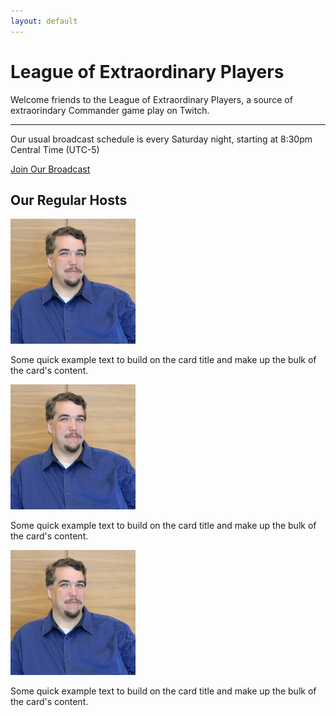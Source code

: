 ```yaml
---
layout: default
---
```


<div class="jumbotron">
  <h1 class="display-4">League of Extraordinary Players</h1>
  <p class="lead">Welcome friends to the League of Extraordinary Players, a source of extraorindary Commander game play on Twitch.</p>
  <hr class="my-4">
  <p>Our usual broadcast schedule is every Saturday night, starting at 8:30pm Central Time (UTC-5)</p>
  <a class="btn btn-primary btn-lg" href="http://twitch.tv/lxplayers" role="button">Join Our Broadcast</a>
</div>

<h2>Our Regular Hosts</h2>

<div class="row">
    <div class="card" style="col-sm-4">
        <img src="/img/Tim-Square200.jpg" class="card-img-top" alt="Tim">
        <div class="card-body">
            <p class="card-text">Some quick example text to build on the card title and make up the bulk of the card's content.</p>
        </div>
    </div>
    <div class="card" style="col-sm-4">
        <img src="/img/Tim-Square200.jpg" class="card-img-top" alt="Sam">
        <div class="card-body">
            <p class="card-text">Some quick example text to build on the card title and make up the bulk of the card's content.</p>
        </div>
    </div>
    <div class="card" style="col-sm-4">
        <img src="/img/Tim-Square200.jpg" class="card-img-top" alt="Zach">
        <div class="card-body">
            <p class="card-text">Some quick example text to build on the card title and make up the bulk of the card's content.</p>
        </div>
    </div>
</div>


